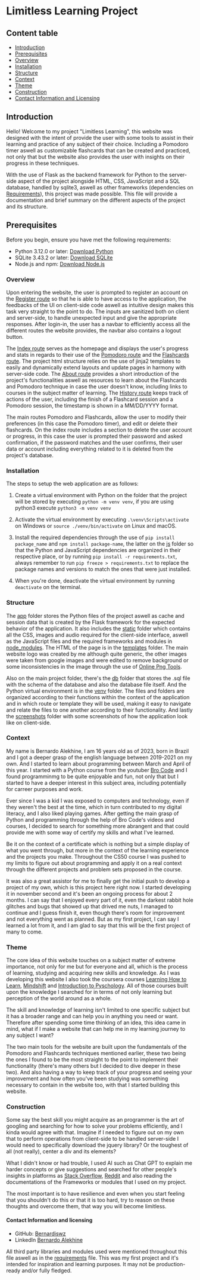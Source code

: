 # Limitless Learning Project #

## Content table ##
+ [Introduction](#introduction)
+ [Prerequisites](#prerequisites)
+ [Overview](#overview)
+ [Installation](#installation)
+ [Structure](#structure)
+ [Context](#context)
+ [Theme](#theme)
+ [Construction](#construction)
+ [Contact Information and Licensing](#contact-information-and-licensing)

## Introduction ##
Hello! Welcome to my project "Limitless Learning", this website was designed with the intent of provide the user with some 
tools to assist in their learning and practice of any subject of their choice. Including a Pomodoro timer aswell as
customizable flashcards that can be created and practiced, not only that but the website also provides the user with
insights on their progress in these techniques. 

With the use of Flask as the backend framework for Python to the server-side aspect of the project alongside HTML, CSS, JavaScript and a SQL database, handled by sqlite3, aswell as other frameworks (dependencies on [Requirements](requirements.txt)), this project was made possible.
This file will provide a documentation and brief summary on the different aspects of the project and its structure.

## Prerequisites ##
Before you begin, ensure you have met the following requirements:
+ Python 3.12.0 or later: [Download Python](https://www.python.org/downloads/)
+ SQLite 3.43.2 or later: [Download SQLite](https://www.sqlite.org/download.html)
+ Node.js and npm: [Download Node.js](https://nodejs.org/en/download)

### Overview ###
Upon entering the website, the user is prompted to register an account on the [Register route](app/templates/register.html) so that he is able to have access to the application, the feedbacks of the UI on client-side code aswell as intuitive design makes this task very straight to the point to do. The inputs are sanitized both on client and server-side, to handle unexpected input and give the appropriate responses. After login-in, the user has a navbar to efficiently access all the different routes the website provides, the navbar also contains a logout button.

The [Index route](app/templates/index.html) serves as the homepage and displays the user's progress and stats in regards to their use of the
[Pomodoro route](app/templates/pomodoro.html) and the [Flashcards route](app/templates/flashcards.html). The project html structure relies on the use
of jinja2 templates to easily and dynamically extend layouts and update pages in harmony with server-side code. 
The [About route](app/templates/about.html) provides a short introduction of the project's functionalities aswell as resources to learn about
the Flashcards and Pomodoro technique in case the user doesn't know, including links to courses in the subject matter of learning. The 
[History route](app/templates/history.html) keeps track of actions of the user, including the finish of a Flashcard session and a Pomodoro
session, the timestamp is shown in a MM/DD/YYYY format.

The main routes Pomodoro and Flashcards, allow the user to modify their preferences (in this case the Pomodoro timer), and edit or delete their
flashcards. On the index route includes a section to delete the user account or progress, in this case the user is prompted their password and asked
confirmation, if the password matches and the user confirms, their user data or account including everything related to it is deleted from the project's database.

### Installation ###
The steps to setup the web application are as follows:

1. Create a virtual environment with Python on the folder that the project will be stored by executing `python -m venv venv`, if you are using python3 execute `python3 -m venv venv`

2. Activate the virtual environment by executing `.\venv\Scripts\activate` on Windows or `source ./venv/bin/activate` on Linux and macOS.

3. Install the required dependencies through the use of `pip install package_name` and `npm install package-name`, the latter on the [js](app/static/js/) folder so that the Python and JavaScript dependencies are organized in their respective place, or by running `pip install -r requirements.txt`, always remember to run `pip freeze > requirements.txt` to replace the package names and versions to match the ones that were just installed.

4. When you're done, deactivate the virtual environment by running `deactivate` on the terminal.

### Structure ###
The [app](app) folder stores the Python files of the project aswell as cache and session data that is created by the Flask framework for the
expected behavior of the application. It also includes the [static](app/static/) folder which contains all the CSS, images and audio required
for the client-side interface, aswell as the JavaScript files and the required frameworks and modules in [node_modules](app/static/js/node_modules). The HTML of the page is in the [templates](app/templates/) folder. The main website logo was created by me although quite generic, the other images were taken from google images and were edited to remove background or some inconsistencies in the image through the use of [Online Png Tools](https://onlinepngtools.com/).

Also on the main project folder, there's the [db](db) folder that stores the .sql file with the schema of the database and also the database file itself. And the Python virtual environment is in the [venv](venv) folder. The files and folders are organized according to their functions within the context of the application and in which route or template they will be used, making it easy to navigate and relate the files to one another according to their functionality. And lastly the [screenshots](screenshots/) folder with some screenshots of how the application look like on client-side.

### Context ###
My name is Bernardo Alekhine, I am 16 years old as of 2023, born in Brazil and I got a deeper grasp of the english language between 2019-2021 on my own. And I started to learn about programming between March and April of this year. I started with a Python course from the youtuber [Bro Code](https://www.youtube.com/@BroCodez) and I found programminmg to be quite enjoyable and fun, not only that but I started to have a deeper interest in this subject area, including potentially for carreer purposes and work.

Ever since I was a kid I was exposed to computers and technology, even if they weren't the best at the time, which in turn contributed to my digital literacy, and I also liked playing games. After getting the main grasp of Python and programming through the help of Bro Code's videos and courses, I decided to search for something more abrangent and that could provide me with some way of certify my skills and what I've learned.

Be it on the context of a certificate which is nothing but a simple display of what you went through, but more in the context of the learning experience and the projects you make. Throughout the CS50 course I was pushed to my limits to figure out about programming and apply it on a real context through the different projects and problem sets proposed in the course.

It was also a great assistor for me to finally get the initial push to develop a project of my own, which is this project here right now. I started developing it in november second and it's been an ongoing process for about 2 months. I can say that I enjoyed every part of it, even the darkest rabbit hole glitches and bugs that showed up that drived me nuts, I managed to continue and I guess finish it, even though there's room for improvement and not everything went as planned. But as my first project, I can say I learned a lot from it, and I am glad to say that this will be the first project of many to come.

### Theme ###
The core idea of this website touches on a subject matter of extreme importance, not only for me but for everyone and all, which is the process of learning, studying and acquiring new skills and knowledge. As I was developing this website I also took the coursera courses [Learning How to Learn](https://www.coursera.org/learn/learning-how-to-learn), [Mindshift](https://www.coursera.org/learn/mindshift) and [Introduction to Pyschology](https://www.coursera.org/learn/introduction-psychology). All of those courses built upon the knowledge I searched for in terms of not only learning but perception of the world around as a whole.

The skill and knowledge of learning isn't limited to one specific subject but it has a broader range and can help you in anything you need or want. Therefore after spending some time thinking of an idea, this idea came in mind, what if I make a website that can help me in my learning journey to any subject I want?

The two main tools for the website are built upon the fundamentals of the Pomodoro and Flashcards techniques mentioned earlier, these two being the ones I found to be the most straight to the point to implement their functionality (there's many others but I decided to dive deeper in these two). And also having a way to keep track of your progress and seeing your improvement and how often you've been studying was something necessary to contain in the website too, with that I started building this website.

### Construction ###
Some say the best skill you might acquire as an programmer is the art of googling and searching for how to solve your problems efficiently, and I kinda would agree with that. Imagine if I needed to figure out on my own that to perform operations from client-side to be handled server-side I would need to specifically download the jquery library? Or the toughest of all (not really), center a div and its elements?

What I didn't know or had trouble, I used AI such as Chat GPT to explain me harder concepts or give suggestions and searched for other people's insights in platforms as [Stack Overflow](https://stackoverflow.com/), [Reddit](https://www.reddit.com/) and also reading the documentations of the Frameworks or modules that I used on my project.

The most important is to have resilience and even when you start feeling that you shouldn't do this or that it is too hard, try to reason on these thoughts and overcome them, that way you will become limitless.

#### Contact Information and licensing ####
+ GitHub: [Bernardiswz](https://github.com/Bernardiswz)
+ LinkedIn [Bernardo Alekhine](https://www.linkedin.com/in/bernardo-alekhine-461791299)

All third party libraries and modules used were mentioned throughout this file aswell as in the [requirements](requirements.txt) file.
This was my first project and it's intended for inspiration and learning purposes. It may not be production-ready and/or fully fledged.
